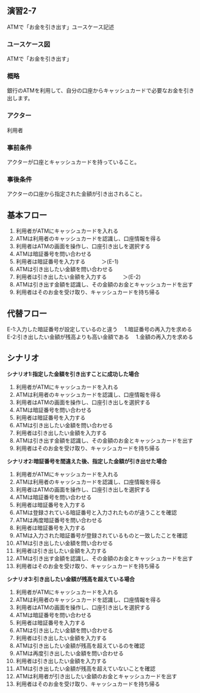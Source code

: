 ## 演習2-7
ATMで「お金を引き出す」ユースケース記述

### ユースケース図
ATMで「お金を引き出す」
### 概略
銀行のATMを利用して、自分の口座からキャッシュカードで必要なお金を引き出します。
### アクター
利用者
### 事前条件
アクターが口座とキャッシュカードを持っていること。
### 事後条件
アクターの口座から指定された金額が引き出されること。

## 基本フロー
1. 利用者がATMにキャッシュカードを入れる
1. ATMは利用者のキャッシュカードを認識し、口座情報を得る
1. 利用者はATMの画面を操作し、口座引き出しを選択する
1. ATMは暗証番号を問い合わせる
1. 利用者は暗証番号を入力する　　　＞(E-1)
1. ATMは引き出したい金額を問い合わせる
1. 利用者は引き出したい金額を入力する　　　＞(E-2)
1. ATMは引き出す金額を認識し、その金額のお金とキャッシュカードを出す
1. 利用者はそのお金を受け取り、キャッシュカードを持ち帰る
## 代替フロー
E-1:入力した暗証番号が設定しているのと違う
　1.暗証番号の再入力を求める
E-2:引き出したい金額が残高よりも高い金額である
　1.金額の再入力を求める

## シナリオ
**シナリオ1:指定した金額を引き出すことに成功した場合**
1. 利用者がATMにキャッシュカードを入れる
1. ATMは利用者のキャッシュカードを認識し、口座情報を得る
1. 利用者はATMの画面を操作し、口座引き出しを選択する
1. ATMは暗証番号を問い合わせる
1. 利用者は暗証番号を入力する　　　
1. ATMは引き出したい金額を問い合わせる
1. 利用者は引き出したい金額を入力する
1. ATMは引き出す金額を認識し、その金額のお金とキャッシュカードを出す
1. 利用者はそのお金を受け取り、キャッシュカードを持ち帰る

**シナリオ2:暗証番号を間違えた後、指定した金額が引き出せた場合**
1. 利用者がATMにキャッシュカードを入れる
1. ATMは利用者のキャッシュカードを認識し、口座情報を得る
1. 利用者はATMの画面を操作し、口座引き出しを選択する
1. ATMは暗証番号を問い合わせる
1. 利用者は暗証番号を入力する
1. ATMは登録されている暗証番号と入力されたものが違うことを確認
1. ATMは再度暗証番号を問い合わせる
1. 利用者は暗証番号を入力する
1. ATMは入力された暗証番号が登録されているものと一致したことを確認　　
1. ATMは引き出したい金額を問い合わせる
1. 利用者は引き出したい金額を入力する
1. ATMは引き出す金額を認識し、その金額のお金とキャッシュカードを出す
1. 利用者はそのお金を受け取り、キャッシュカードを持ち帰る

**シナリオ3:引き出したい金額が残高を超えている場合**
1. 利用者がATMにキャッシュカードを入れる
1. ATMは利用者のキャッシュカードを認識し、口座情報を得る
1. 利用者はATMの画面を操作し、口座引き出しを選択する
1. ATMは暗証番号を問い合わせる
1. 利用者は暗証番号を入力する　
1. ATMは引き出したい金額を問い合わせる
1. 利用者は引き出したい金額を入力する
1. ATMは引き出したい金額が残高を超えているのを確認
1. ATMは再度引き出したい金額を問い合わせる
1. 利用者は引き出したい金額を入力する
1. ATMは引き出したい金額が残高を超えていないことを確認
1. ATMは利用者が引き出したい金額のお金とキャッシュカードを出す
1. 利用者はそのお金を受け取り、キャッシュカードを持ち帰る


